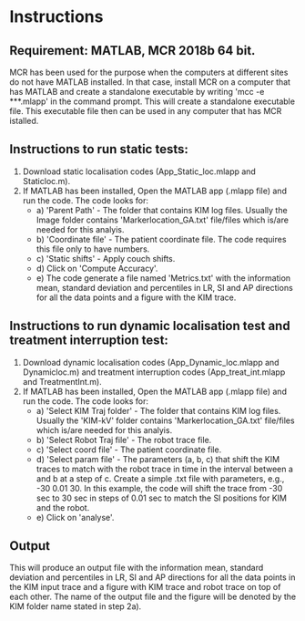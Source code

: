 # Instructions

## Requirement: MATLAB, MCR 2018b 64 bit. 
MCR has been used for the purpose when the computers at different sites do not have MATLAB installed. In that case, install MCR on a computer that has MATLAB and create a standalone executable by writing 'mcc -e ***.mlapp' in the command prompt. This will create a standalone executable file. This executable file then can be used in any computer that has MCR istalled. 

## Instructions to run static tests: 
1. Download static localisation codes (App_Static_loc.mlapp and Staticloc.m).
2. If MATLAB has been installed, Open the MATLAB app (.mlapp file) and run the code. The code looks for:
   * a) 'Parent Path' - The folder that contains KIM log files. Usually the Image folder contains 'Markerlocation_GA.txt' file/files which is/are needed for this analyis.
   * b) 'Coordinate file' - The patient coordinate file. The code requires this file only to have numbers. 
   * c) 'Static shifts' - Apply couch shifts. 
   * d) Click on 'Compute Accuracy'. 
   * e) The code generate a file named 'Metrics.txt' with the information mean, standard deviation and percentiles in LR, SI and AP directions for all the data points and a figure with the KIM trace. 

## Instructions to run dynamic localisation test and treatment interruption test: 
1. Download dynamic localisation codes (App_Dynamic_loc.mlapp and Dynamicloc.m) and treatment interruption codes (App_treat_int.mlapp and TreatmentInt.m).
2. If MATLAB has been installed, Open the MATLAB app (.mlapp file) and run the code. The code looks for:
   * a) 'Select KIM Traj folder' - The folder that contains KIM log files. Usually the 'KIM-kV' folder contains 'Markerlocation_GA.txt' file/files which is/are needed for this analyis.
   * b) 'Select Robot Traj file' - The robot trace file.
   * c) 'Select coord file' - The patient coordinate file. 
   * d) 'Select param file' - The parameters (a, b, c) that shift the KIM traces to match with the robot trace in time in the interval between a and b at a step of c. Create a simple .txt file with parameters, e.g., -30 0.01 30. In this example, the code will shift the trace from -30 sec to 30 sec in steps of 0.01 sec to match the SI positions for KIM and the robot. 
   * e) Click on 'analyse'.
 
## Output
This will produce an output file with the information mean, standard deviation and percentiles in LR, SI and AP directions for all the data points in the KIM input trace and a figure with KIM trace and robot trace on top of each other. The name of the output file and the figure will be denoted by the KIM folder name stated in step 2a).
   
